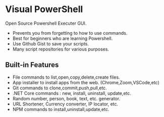 # Visual PowerShell

Open Source Powershell Executer GUI.

* Prevents you from forgetting to how to use commands.
* Best for beginners who are learning Powershell.
* Use Github Gist to save your scripts.
* Many script repositories for various purposes.

## Built-in Features
* File commands to list,open,copy,delete,create files.
* App installer to install apps from the web. (Chrome,Zoom,VSCode,etc)
* Git commands to clone,commit,push,pull,etc.
* .NET Core commands : new, install, uninstall, update,etc.
* Random number, person, book, text, etc. generator.
* URL Shortener, Currency converter, IP locator, etc.
* NPM commands to install,uninstall,update,etc.
